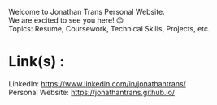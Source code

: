Welcome to Jonathan Trans Personal Website. \
We are excited to see you here! 😊 \
Topics: Resume, Coursework, Technical Skills, Projects, etc. 

# Link(s) : 
LinkedIn: https://www.linkedin.com/in/jonathantrans/ \
Personal Website: https://jonathantrans.github.io/

